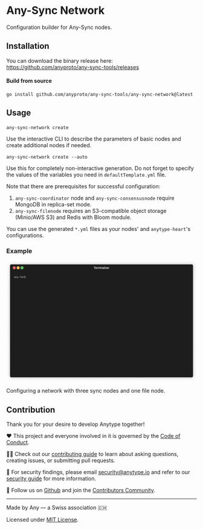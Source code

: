 # Any-Sync Network
Configuration builder for Any-Sync nodes.

## Installation
You can download the binary release here: https://github.com/anyproto/any-sync-tools/releases

#### Build from source
```
go install github.com/anyproto/any-sync-tools/any-sync-network@latest
```

## Usage
```
any-sync-network create
```
Use the interactive CLI to describe the parameters of basic nodes and create additional nodes if needed.

```
any-sync-network create --auto
```
Use  this for completely non-interactive generation. Do not forget to specify the values of the variables you need in `defaultTemplate.yml` file.

Note that there are prerequisites for successful configuration:
1. `any-sync-coordinator` node and `any-sync-consensusnode` require MongoDB in replica-set mode.
2. `any-sync-filenode` requires an S3-compatible object storage (Minio/AWS S3) and Redis with Bloom module.

You can use the generated `*.yml` files as your nodes' and `anytype-heart`'s configurations.

### Example
![Interactive CLI demo](../assets/any-sync-network-example.gif)

Configuring a network with three sync nodes and one file node.


## Contribution
Thank you for your desire to develop Anytype together!

❤️ This project and everyone involved in it is governed by the [Code of Conduct](https://github.com/anyproto/.github/blob/main/docs/CODE_OF_CONDUCT.md).

🧑‍💻 Check out our [contributing guide](https://github.com/anyproto/.github/blob/main/docs/CONTRIBUTING.md) to learn about asking questions, creating issues, or submitting pull requests.

🫢 For security findings, please email [security@anytype.io](mailto:security@anytype.io) and refer to our [security guide](https://github.com/anyproto/.github/blob/main/docs/SECURITY.md) for more information.

🤝 Follow us on [Github](https://github.com/anyproto) and join the [Contributors Community](https://github.com/orgs/anyproto/discussions).

---
Made by Any — a Swiss association 🇨🇭

Licensed under [MIT License](../LICENSE).